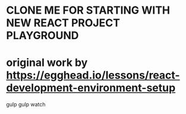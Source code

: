 # CLONE ME FOR STARTING WITH NEW REACT PROJECT PLAYGROUND

# original work by https://egghead.io/lessons/react-development-environment-setup

gulp
gulp watch